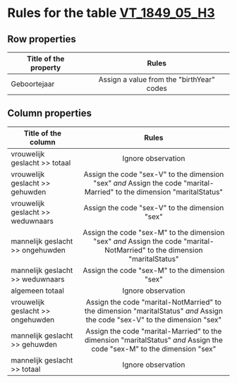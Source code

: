 # Rules for the table [VT_1849_05_H3](https://github.com/cgueret/DataDump/blob/master/xls-marked/VT_1849_05_H3_marked.xls?raw=true)
## Row properties
| Title of the property | Rules |
| --------------------- |:-----:|
| Geboortejaar | Assign a value from the "birthYear" codes |
## Column properties
| Title of the column | Rules |
| --------------------- |:-----:|
| vrouwelijk geslacht >> totaal | Ignore observation |
| vrouwelijk geslacht >> gehuwden | Assign the code "sex-V" to the dimension "sex" *and* Assign the code "marital-Married" to the dimension "maritalStatus" |
| vrouwelijk geslacht >> weduwnaars | Assign the code "sex-V" to the dimension "sex" |
| mannelijk geslacht >> ongehuwden | Assign the code "sex-M" to the dimension "sex" *and* Assign the code "marital-NotMarried" to the dimension "maritalStatus" |
| mannelijk geslacht >> weduwnaars | Assign the code "sex-M" to the dimension "sex" |
| algemeen totaal | Ignore observation |
| vrouwelijk geslacht >> ongehuwden | Assign the code "marital-NotMarried" to the dimension "maritalStatus" *and* Assign the code "sex-V" to the dimension "sex" |
| mannelijk geslacht >> gehuwden | Assign the code "marital-Married" to the dimension "maritalStatus" *and* Assign the code "sex-M" to the dimension "sex" |
| mannelijk geslacht >> totaal | Ignore observation |
